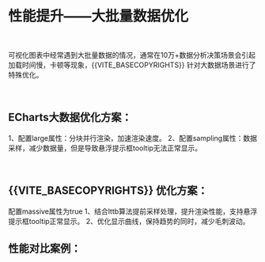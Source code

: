 # 性能提升——大批量数据优化

<br>

可视化图表中经常遇到大批量数据的情况，通常在10万+数据分析决策场景会引起加载时间慢，卡顿等现象，{{VITE_BASECOPYRIGHTS}} 针对大数据场景进行了特殊优化。

<br>

## ECharts大数据优化方案：

1、配置large属性：分块并行渲染，加速渲染速度。
2、配置sampling属性：数据采样，减少数据量，但是导致悬浮提示框tooltip无法正常显示。

<br>

## {{VITE_BASECOPYRIGHTS}} 优化方案：

配置massive属性为true
1、结合lttb算法提前采样处理，提升渲染性能，支持悬浮提示框tooltip正常显示。
2、优化显示曲线，保持趋势的同时，减少毛刺波动。
<br>

## 性能对比案例：

<br>


